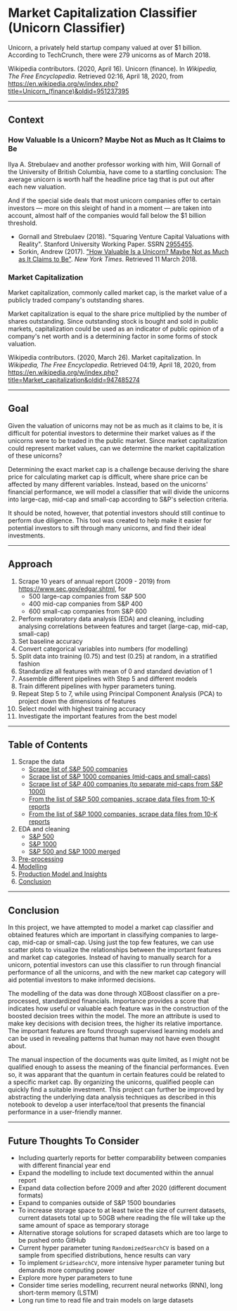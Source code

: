# Market Capitalization Classifier (Unicorn Classifier)

Unicorn, a privately held startup company valued at over \$1 billion. According to TechCrunch, there were 279 unicorns as of March 2018.

Wikipedia contributors. (2020, April 16). Unicorn (finance). In *Wikipedia, The Free Encyclopedia*. Retrieved
02:16, April 18, 2020, from https://en.wikipedia.org/w/index.php?title=Unicorn_(finance)&oldid=951237395

---

## Context

### How Valuable Is a Unicorn? Maybe Not as Much as It Claims to Be

Ilya A. Strebulaev and another professor working with him, Will Gornall of the University of British Columbia, have come to a startling conclusion: The average unicorn is worth half the headline price tag that is put out after each new valuation.

And if the special side deals that most unicorn companies offer to certain investors — more on this sleight of hand in a moment — are taken into account, almost half of the companies would fall below the $1 billion threshold.

- Gornall and Strebulaev (2018). "Squaring Venture Capital Valuations with Reality". Stanford University Working Paper. SSRN [2955455](https://ssrn.com/abstract=2955455).
- Sorkin, Andrew (2017). ["How Valuable Is a Unicorn? Maybe Not as Much as It Claims to Be"](https://www.nytimes.com/2017/10/16/business/how-valuable-is-a-unicorn-maybe-not-as-much-as-it-claims-to-be.html). *New York Times*. Retrieved 11 March 2018. 

### Market Capitalization

Market capitalization, commonly called market cap, is the market value of a publicly traded company's outstanding shares.

Market capitalization is equal to the share price multiplied by the number of shares outstanding. Since outstanding stock is bought and sold in public markets, capitalization could be used as an indicator of public opinion of a company's net worth and is a determining factor in some forms of stock valuation.

Wikipedia contributors. (2020, March 26). Market capitalization. In *Wikipedia, The Free Encyclopedia*. Retrieved
04:19, April 18, 2020, from https://en.wikipedia.org/w/index.php?title=Market_capitalization&oldid=947485274

---

## Goal

Given the valuation of unicorns may not be as much as it claims to be, it is difficult for potential investors to determine their market values as if the unicorns were to be traded in the public market. Since market capitalization could represent market values, can we determine the market capitalization of these unicorns?

Determining the exact market cap is a challenge because deriving the share price for calculating market cap is difficult, where share price can be affected by many different variables. Instead, based on the unicorns' financial performance, we will model a classifier that will divide the unicorns into large-cap, mid-cap and small-cap according to S&P's selection criteria.

It should be noted, however, that potential investors should still continue to perform due diligence. This tool was created to help make it easier for potential investors to sift through many unicorns, and find their ideal investments.

---

## Approach

1. Scrape 10 years of annual report (2009 - 2019) from https://www.sec.gov/edgar.shtml, for
    - 500 large-cap companies from S&P 500
    - 400 mid-cap companies from S&P 400
    - 600 small-cap companies from S&P 600
2. Perform exploratory data analysis (EDA) and cleaning, including analysing correlations between features and target (large-cap, mid-cap, small-cap)
3. Set baseline accuracy
4. Convert categorical variables into numbers (for modelling)
5. Split data into training (0.75) and test (0.25) at random, in a stratified fashion
6. Standardize all features with mean of 0 and standard deviation of 1
7. Assemble different pipelines with Step 5 and different models
8. Train different pipelines with hyper parameters tuning.
9. Repeat Step 5 to 7, while using Principal Component Analysis (PCA) to project down the dimensions of features
10. Select model with highest training accuracy
11. Investigate the important features from the best model

---

## Table of Contents

1. Scrape the data
    - [Scrape list of S&P 500 companies](code/01_wiki_sp500_scraping.ipynb)
    - [Scrape list of S&P 1000 companies (mid-caps and small-caps)](code/02_wiki_sp1000_scraping.ipynb)
    - [Scrape list of S&P 400 companies (to separate mid-caps from S&P 1000)](code/03_wiki_sp400_scraping.ipynb)
    - [From the list of S&P 500 companies, scrape data files from 10-K reports](code/04_edgar_sp500_scraping.ipynb)
    - [From the list of S&P 1000 companies, scrape data files from 10-K reports](code/05_edgar_sp1000_scraping.ipynb)
2. EDA and cleaning
    - [S&P 500](code/06_eda_and_cleaning_sp500.ipynb)
    - [S&P 1000](code/07_eda_and_cleaning_sp1000.ipynb)
    - [S&P 500 and S&P 1000 merged](code/08_eda_and_cleaning_sp1500.ipynb)
3. [Pre-processing](code/09_preprocessing.ipynb)
4. [Modelling](code/10_modelling.ipynb)
5. [Production Model and Insights](code/11_production_model_and_insights.ipynb)
6. [Conclusion](#Conclusion)

---

## Conclusion

In this project, we have attempted to model a market cap classifier and obtained features which are important in classifying companies to large-cap, mid-cap or small-cap. Using just the top few features, we can use scatter plots to visualize the relationships between the important features and market cap categories. Instead of having to manually search for a unicorn, potential investors can use this classifier to run through financial performance of all the unicorns, and with the new market cap category will aid potential investors to make informed decisions. 

The modelling of the data was done through XGBoost classifier on a pre-processed, standardized financials. Importance provides a score that indicates how useful or valuable each feature was in the construction of the boosted decision trees within the model. The more an attribute is used to make key decisions with decision trees, the higher its relative importance. The important features are found through supervised learning models and can be used in revealing patterns that human may not have even thought about.

The manual inspection of the documents was quite limited, as I might not be qualified enough to assess the meaning of the financial performances. Even so, it was apparant that the quantum in certain features could be related to a specific market cap. By organizing the unicorns, qualified people can quickly find a suitable investment. This project can further be improved by abstracting the underlying data analysis techniques as described in this notebook to develop a user interface/tool that presents the financial performance in a user-friendly manner.

---

## Future Thoughts To Consider

- Including quarterly reports for better comparability between companies with different financial year end
- Expand the modelling to include text documented within the annual report
- Expand data collection before 2009 and after 2020 (different document formats)
- Expand to companies outside of S&P 1500 boundaries
- To increase storage space to at least twice the size of current datasets, current datasets total up to 50GB where reading the file will take up the same amount of space as temporary storage
- Alternative storage solutions for scraped datasets which are too large to be pushed onto GitHub
- Current hyper parameter tuning `RandomizedSearchCV` is based on a sample from specified distributions, hence results can vary
- To implement `GridSearchCV`, more intensive hyper parameter tuning but demands more computing power
- Explore more hyper parameters to tune
- Consider time series modelling, recurrent neural networks (RNN), long short-term memory (LSTM)
- Long run time to read file and train models on large datasets